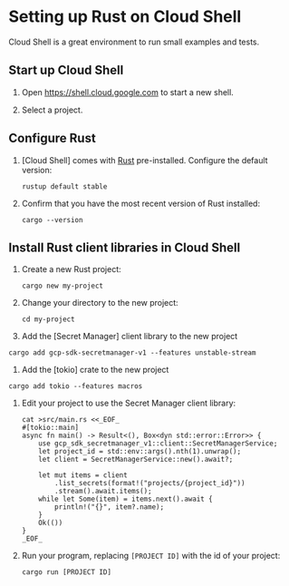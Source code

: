 # Setting up Rust on Cloud Shell

Cloud Shell is a great environment to run small examples and tests.

## Start up Cloud Shell

1. Open <https://shell.cloud.google.com> to start a new shell.

1. Select a project.

## Configure Rust

1. [Cloud Shell] comes with [Rust] pre-installed. Configure the default version:

   ```shell
   rustup default stable
   ```

1. Confirm that you have the most recent version of Rust installed:

   ```shell
   cargo --version
   ```

## Install Rust client libraries in Cloud Shell

1. Create a new Rust project:

   ```shell
   cargo new my-project
   ```

1. Change your directory to the new project:

   ```shell
   cd my-project
   ```

1. Add the [Secret Manager] client library to the new project

```shell
cargo add gcp-sdk-secretmanager-v1 --features unstable-stream
```

1. Add the [tokio] crate to the new project

```shell
cargo add tokio --features macros
```

1. Edit your project to use the Secret Manager client library:

   ```shell
   cat >src/main.rs <<_EOF_
   #[tokio::main]
   async fn main() -> Result<(), Box<dyn std::error::Error>> {
       use gcp_sdk_secretmanager_v1::client::SecretManagerService;
       let project_id = std::env::args().nth(1).unwrap();
       let client = SecretManagerService::new().await?;

       let mut items = client
           .list_secrets(format!("projects/{project_id}"))
           .stream().await.items();
       while let Some(item) = items.next().await {
           println!("{}", item?.name);
       }
       Ok(())
   }
   _EOF_
   ```

1. Run your program, replacing `[PROJECT ID]` with the id of your project:

   ```shell
   cargo run [PROJECT ID]
   ```

[rust]: https://www.rust-lang.org/
